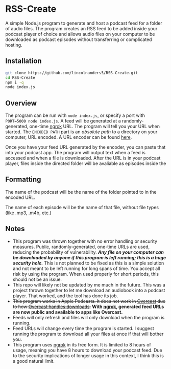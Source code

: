 # RSS-Create
A simple Node.js program to generate and host a podcast feed for a folder of audio files.
The program creates an RSS feed to be added inside your podcast player of choice and allows audio files on your computer to be downloaded as podcast episodes without transferring or complicated hosting.

## Installation
```bash
git clone https://github.com/lincolnanders5/RSS-Create.git
cd RSS-Create
npm i -q
node index.js
```

## Overview
The program can be run with `node index.js`, or specify a port with `PORT=5000 node index.js`.
A feed will be generated at a randomly-generated, one-time [ngrok](https://ngrok.com) URL.
The program will tell you your URL when started.
The `ENCODED PATH` part is an *absolute path* to a directory on your computer, URL encoded.
A URL encoder can be found [here](http://urlencoder.org).

Once you have your feed URL generated by the encoder, you can paste that into your podcast app.
The program will output text when a feed is accessed and when a file is downloaded.
After the URL is in your podcast player, files inside the directed folder will be avaliable as episodes inside the 

## Formatting
The name of the podcast will be the name of the folder pointed to in the encoded URL.

The name of each episode will be the name of that file, without file types (like .mp3, .m4b, etc.)

## Notes
- This program was thrown together with no error handling or security measures.
Public, randomly-generated, one-time URLs are used, reducing the probability of vulnerability.
***Any file on your computer can be downloaded by anyone if this program is left running; this is a huge security hole.***
This is not planned to be fixed as this is a simple solution and not meant to be left running for long spans of time.
You accept all risk by using the program. When used properly for short periods, this should not be an issue.
- This repo will likely not be updated by me much in the future.
This was a project thrown together to let me download an audiobook into a podcast player.
That worked, and the tool has done its job.
- ~~This program works in Apple Podcasts. It does not work in [Overcast](https://overcast.fm) due to how [Overcast handles downloads](https://github.com/jakubroztocil/podcats/issues/8).~~ **With [ngrok](https://ngrok.com), generated feed URLs are now public and available to apps like Overcast.**
- Feeds will only refresh and files will only download when the program is running.
- Feed URLs will change every time the program is started.
I suggest running the program to download all your files at once if that will bother you.
- This program uses [ngrok](https://ngrok.com) in its free form.
It is limited to 8 hours of usage, meaning you have 8 hours to download your podcast feed.
Due to the security implications of longer usage in this context, I think this is a good natural limit.
